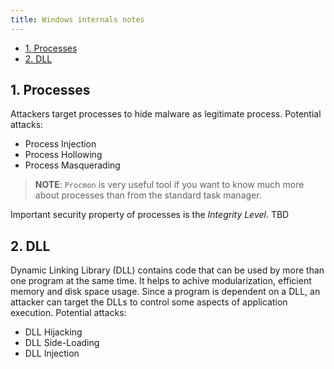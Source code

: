 ```yaml
---
title: Windows internals notes
---
```


- [1. Processes](#1-processes)
- [2. DLL](#2-dll)

## 1. Processes

Attackers target processes to hide malware as legitimate process. Potential attacks:

- Process Injection
- Process Hollowing
- Process Masquerading

> **NOTE**: `Procmon` is very useful tool if you want to know much more about processes than from the standard task manager.

Important security property of processes is the _Integrity Level_. TBD

## 2. DLL

Dynamic Linking Library (DLL) contains code that can be used by more than one program at the same time. It helps to achive modularization, efficient memory and disk space usage. Since a program is dependent on a DLL, an attacker can target the DLLs to control some aspects of application execution. Potential attacks:

- DLL Hijacking
- DLL Side-Loading
- DLL Injection

